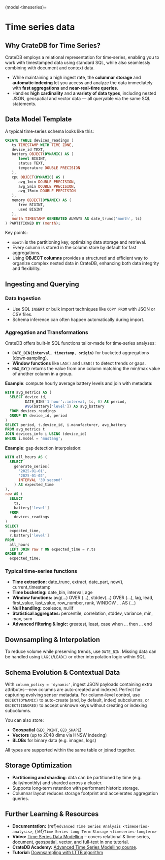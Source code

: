 (model-timeseries)=
# Time series data

## Why CrateDB for Time Series?

CrateDB employs a relational representation for time‑series, enabling you to
work with timestamped data using standard SQL, while also seamlessly combining
with document and context data.

* While maintaining a high ingest rate, the **columnar storage** and **automatic
  indexing** let you access and analyze the data immediately with **fast
  aggregations** and **near-real-time queries**.
* Handles **high cardin­ality** and **a variety of data types**, including
  nested JSON, geospatial and vector data — all queryable via the same SQL
  statements.

## Data Model Template

A typical time‑series schema looks like this:

```sql
CREATE TABLE devices_readings (
   ts TIMESTAMP WITH TIME ZONE,
   device_id TEXT,
   battery OBJECT(DYNAMIC) AS (
      level BIGINT,
      status TEXT,
      temperature DOUBLE PRECISION
   ),
   cpu OBJECT(DYNAMIC) AS (
      avg_1min DOUBLE PRECISION,
      avg_5min DOUBLE PRECISION,
      avg_15min DOUBLE PRECISION
   ),
   memory OBJECT(DYNAMIC) AS (
      free BIGINT,
      used BIGINT
   ),
   month TIMESTAMP GENERATED ALWAYS AS date_trunc('month', ts)
) PARTITIONED BY (month);
```

Key points:

* `month`  is the partitioning key, optimizing data storage and retrieval.
* Every column is stored in the column store by default for fast aggregations.
* Using **OBJECT columns** provides a structured and efficient way to organize
  complex nested data in CrateDB, enhancing both data integrity and flexibility.

## Ingesting and Querying

### **Data Ingestion**

* Use SQL `INSERT` or bulk import techniques like `COPY FROM` with JSON or CSV
  files.
* Schema inference can often happen automatically during import.

### **Aggregation and Transformations**

CrateDB offers built‑in SQL functions tailor‑made for time‑series analyses:

* **`DATE_BIN(interval, timestamp, origin)`** for bucketed aggregations
  (down‑sampling).
* **Window functions** like `LAG()` and `LEAD()` to detect trends or gaps.
* **`MAX_BY()`** returns the value from one column matching the min/max value of
  another column in a group.

**Example**: compute hourly average battery levels and join with metadata:

```sql
WITH avg_metrics AS (
  SELECT device_id,
         DATE_BIN('1 hour'::interval, ts, 0) AS period,
         AVG(battery['level']) AS avg_battery
  FROM devices_readings
  GROUP BY device_id, period
)
SELECT period, t.device_id, i.manufacturer, avg_battery
FROM avg_metrics t
JOIN devices_info i USING (device_id)
WHERE i.model = 'mustang';
```

**Example**: gap detection interpolation:

```sql
WITH all_hours AS (
  SELECT
    generate_series(
      '2025-01-01',
      '2025-01-02',
      INTERVAL '30 second'
    ) AS expected_time
),
raw AS (
  SELECT
    ts,
    battery['level']
  FROM
    devices_readings
)
SELECT
  expected_time,
  r.battery['level']
FROM
  all_hours
  LEFT JOIN raw r ON expected_time = r.ts
ORDER BY
  expected_time;
```

### Typical time-series functions

* **Time extraction:** date_trunc, extract, date_part, now(), current_timestamp
* **Time bucketing:** date_bin, interval, age
* **Window functions:** avg(...) OVER (...), stddev(...) OVER (...), lag, lead,
  first_value, last_value, row_number,  rank, WINDOW ... AS (...)
* **Null handling:** coalesce, nullif
* **Statistical aggregates:** percentile, correlation, stddev, variance, min,
  max, sum
* **Advanced filtering & logic:** greatest, least, case when ... then ... end

## Downsampling & Interpolation

To reduce volume while preserving trends, use `DATE_BIN`. Missing data can be
handled using `LAG()`/`LEAD()` or other interpolation logic within SQL.

## Schema Evolution & Contextual Data

With `column_policy = 'dynamic'`, ingest JSON payloads containing extra
attributes—new columns are auto‑created and indexed. Perfect for capturing
evolving sensor metadata. For column-level control, use `OBJECT(DYNAMIC)` to
auto-create (and, by default, index) subcolumns, or `OBJECT(IGNORED)` to accept
unknown keys without creating or indexing subcolumns.

You can also store:

* **Geospatial** (`GEO_POINT`, `GEO_SHAPE`)
* **Vectors** (up to 2048 dims via HNSW indexing)
* **BLOBs** for binary data (e.g. images, logs)

All types are supported within the same table or joined together.

## Storage Optimization

* **Partitioning and sharding**: data can be partitioned by time (e.g.
  daily/monthly) and sharded across a cluster.
* Supports long‑term retention with performant historic storage.
* Columnar layout reduces storage footprint and accelerates aggregation queries.

## Further Learning & Resources

* **Documentation:** {ref}`Advanced Time Series Analysis <timeseries-analysis>`,
  {ref}`Time Series Long Term Storage <timeseries-longterm>`
* **Video:** [Time Series Data
  Modelling](https://cratedb.com/resources/videos/time-series-data-modeling) –
  covers relational & time series, document, geospatial, vector, and full-text
  in one tutorial.
* **CrateDB Academy:** [Advanced Time Series Modelling
  course](https://cratedb.com/academy/time-series/getting-started/introduction-to-time-series-data).
* **Tutorial:** [Downsampling with LTTB
  algorithm](https://community.cratedb.com/t/advanced-downsampling-with-the-lttb-algorithm/1287)

